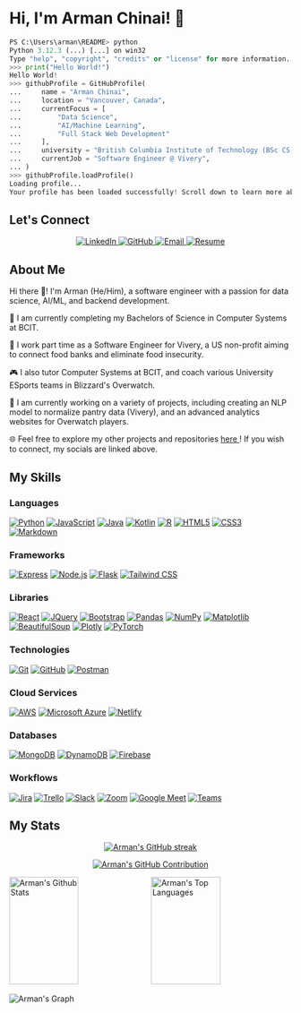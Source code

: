 <!--
**ChinaiArman/ChinaiArman** is a ✨ _special_ ✨ repository because its `README.md` (this file) appears on your GitHub profile.

Here are some ideas to get you started:

- 🔭 I’m currently working on ...
- 🌱 I’m currently learning ...
- 👯 I’m looking to collaborate on ...
- 🤔 I’m looking for help with ...
- 💬 Ask me about ...
- 📫 How to reach me: ...
- 😄 Pronouns: ...
- ⚡ Fun fact: ...
-->

<!-- TEMPLATE -->
<!-- Intro  -->
<!-- <h3 align="left">
    <samp>
        PS C:\Users\arman\README > python
        <br>
        Python 3.12.3 (...) [...] on win32
        <br>
        Type "help", "copyright", "credits" or "license" for more information.
        <br>
        &gt;&gt;&gt;
        <span style="color: #90ee90">print</span>(<span style="color: #FFB6C1">"Hello World!"</span>)
        <br>
        Hello World!
        <br>
        &gt;&gt;&gt;
        githubProfile = <span style="color: #ADD8E6">GitHubProfile</span>(
        <br>
        ...    <span style="color: #FFA500">name</span> = (<span style="color: #FFB6C1">"Arman Chinai"</span>)
        <br>
        ...   <span style="color: #FFA500">location</span> = (<span style="color: #FFB6C1">"Vancouver, Canada"</span>)
        <br>
        ... )
        <br>
        Loading profile...
        <br>
        Your profile has been loaded successfully! Scroll down to learn more about me.
    </samp>
</h3> -->
# Hi, I'm Arman Chinai! 👋

```python
PS C:\Users\arman\README> python
Python 3.12.3 (...) [...] on win32
Type "help", "copyright", "credits" or "license" for more information.
>>> print("Hello World!")
Hello World!
>>> githubProfile = GitHubProfile(
...     name = "Arman Chinai",
...     location = "Vancouver, Canada",
...     currentFocus = [
...         "Data Science",
...         "AI/Machine Learning",
...         "Full Stack Web Development"
...     ],
...     university = "British Columbia Institute of Technology (BSc CS)",
...     currentJob = "Software Engineer @ Vivery",
... )
>>> githubProfile.loadProfile()
Loading profile...
Your profile has been loaded successfully! Scroll down to learn more about me.
```

<!-- SOCIALS -->
## Let's Connect
<!-- Align Center -->
<p align="center">
    <!-- LinkedIn -->
    <a href="https://www.linkedin.com/in/armanchinai/">
        <img src="https://img.shields.io/badge/LinkedIn-0077B5?style=for-the-badge&logo=linkedin&logoColor=white" alt="LinkedIn">
    </a>
    <!-- GitHub -->
    <a href="https://www.github.com/ChinaiArman">
        <img src="https://img.shields.io/badge/GitHub-181717?style=for-the-badge&logo=github&logoColor=white" alt="GitHub">
    </a>
    <!-- Email -->
    <a href="mailto:chinaiarman@gmail.com">
        <img src="https://img.shields.io/badge/Email-D14836?style=for-the-badge&logo=gmail&logoColor=white" alt="Email">
    </a>
    <!-- Resume -->
    <a href="" target="_blank">
        <img src="https://img.shields.io/badge/Resume-4285F4?style=for-the-badge&logo=google-drive&logoColor=white" alt="Resume">
    </a>
</p>

<!-- ABOUT ME -->
## About Me

Hi there 👋! I'm Arman (He/Him), a software engineer with a passion for data science, AI/ML, and backend development.

📖 I am currently completing my Bachelors of Science in Computer Systems at BCIT.

🌱 I work part time as a Software Engineer for Vivery, a US non-profit aiming to connect food banks and eliminate food insecurity.

🎮 I also tutor Computer Systems at BCIT, and coach various University ESports teams in Blizzard's Overwatch.

🔭 I am currently working on a variety of projects, including creating an NLP model to normalize pantry data (Vivery), and an advanced analytics websites for Overwatch players.

🌐 Feel free to explore my other projects and repositories <a href="https://github.com/ChinaiArman?tab=repositories&q=&type=&language=&sort=stargazers"> here </a>! If you wish to connect, my socials are linked above.

<!-- SKILLS -->
## My Skills

### Languages

[![Python](https://img.shields.io/badge/-Python-3776AB?style=for-the-badge&logo=python&logoColor=white)](https://www.python.org/)
[![JavaScript](https://img.shields.io/badge/-JavaScript-F7DF1E?style=for-the-badge&logo=javascript&logoColor=black)](https://www.javascript.com/)
[![Java](https://img.shields.io/badge/java-%23ED8B00.svg?style=for-the-badge&logo=openjdk&logoColor=white)](<https://www.java.com/>)
[![Kotlin](https://img.shields.io/badge/-Kotlin-0095D5?style=for-the-badge&logo=kotlin&logoColor=white)](https://kotlinlang.org/)
[![R](https://img.shields.io/badge/-R-276DC3?style=for-the-badge&logo=r&logoColor=white)](https://www.r-project.org/)
[![HTML5](https://img.shields.io/badge/-HTML5-E34F26?style=for-the-badge&logo=html5&logoColor=white)](https://developer.mozilla.org/en-US/docs/Web/Guide/HTML/HTML5)
[![CSS3](https://img.shields.io/badge/-CSS3-1572B6?style=for-the-badge&logo=css3&logoColor=white)](https://developer.mozilla.org/en-US/docs/Web/CSS)
[![Markdown](https://img.shields.io/badge/-Markdown-000000?style=for-the-badge&logo=markdown&logoColor=white)](https://www.markdownguide.org/)

### Frameworks

[![Express](https://img.shields.io/badge/express.js-%23404d59.svg?style=for-the-badge&logo=express&logoColor=%2361DAFB)](https://expressjs.com/)
[![Node.js](https://img.shields.io/badge/-Node.js-339933?style=for-the-badge&logo=node.js&logoColor=white)](https://nodejs.org/)
[![Flask](https://img.shields.io/badge/-Flask-000000?style=for-the-badge&logo=flask&logoColor=white)](https://flask.palletsprojects.com/)
[![Tailwind CSS](https://img.shields.io/badge/-Tailwind_CSS-38B2AC?style=for-the-badge&logo=tailwind-css&logoColor=white)](https://tailwindcss.com/)

### Libraries

[![React](https://img.shields.io/badge/-React-61DAFB?style=for-the-badge&logo=react&logoColor=white)](https://reactjs.org/)
[![JQuery](https://img.shields.io/badge/-JQuery-0769AD?style=for-the-badge&logo=jquery&logoColor=white)](https://jquery.com/)
[![Bootstrap](https://img.shields.io/badge/-Bootstrap-7952B3?style=for-the-badge&logo=bootstrap&logoColor=white)](https://getbootstrap.com/)
[![Pandas](https://img.shields.io/badge/-Pandas-150458?style=for-the-badge&logo=pandas&logoColor=white)](https://pandas.pydata.org/)
[![NumPy](https://img.shields.io/badge/-NumPy-013243?style=for-the-badge&logo=numpy&logoColor=white)](https://numpy.org/)
[![Matplotlib](https://img.shields.io/badge/-Matplotlib-11557C?style=for-the-badge&logo=matplotlib&logoColor=white)](https://matplotlib.org/)
[![BeautifulSoup](https://img.shields.io/badge/-BeautifulSoup-311C87?style=for-the-badge&logo=beautifulsoup&logoColor=white)](https://www.crummy.com/software/BeautifulSoup/bs4/doc/)
[![Plotly](https://img.shields.io/badge/-Plotly-3F4F75?style=for-the-badge&logo=plotly&logoColor=white)](https://plotly.com/)
[![PyTorch](https://img.shields.io/badge/-PyTorch-EE4C2C?style=for-the-badge&logo=pytorch&logoColor=white)](https://pytorch.org/)

### Technologies

[![Git](https://img.shields.io/badge/-Git-F05032?style=for-the-badge&logo=git&logoColor=white)](https://git-scm.com/)
[![GitHub](https://img.shields.io/badge/-GitHub-181717?style=for-the-badge&logo=github&logoColor=white)](https://github.com/)
[![Postman](https://img.shields.io/badge/-Postman-FF6C37?style=for-the-badge&logo=postman&logoColor=white)](https://www.postman.com/)

### Cloud Services

[![AWS](https://img.shields.io/badge/-AWS-232F3E?style=for-the-badge&logo=amazon-aws&logoColor=white)](https://aws.amazon.com/)
[![Microsoft Azure](https://img.shields.io/badge/-Microsoft_Azure-0089D6?style=for-the-badge&logo=microsoft-azure&logoColor=white)](https://azure.microsoft.com/)
[![Netlify](https://img.shields.io/badge/-Netlify-00C7B7?style=for-the-badge&logo=netlify&logoColor=white)](https://www.netlify.com/)

### Databases

[![MongoDB](https://img.shields.io/badge/-MongoDB-47A248?style=for-the-badge&logo=mongodb&logoColor=white)](https://www.mongodb.com/)
[![DynamoDB](https://img.shields.io/badge/-DynamoDB-4053D6?style=for-the-badge&logo=amazon-dynamodb&logoColor=white)](https://aws.amazon.com/dynamodb/)
[![Firebase](https://img.shields.io/badge/-Firebase-FFCA28?style=for-the-badge&logo=firebase&logoColor=white)](https://firebase.google.com/)

### Workflows

[![Jira](https://img.shields.io/badge/-Jira-0052CC?style=for-the-badge&logo=jira&logoColor=white)](https://www.atlassian.com/software/jira)
[![Trello](https://img.shields.io/badge/-Trello-0079BF?style=for-the-badge&logo=trello&logoColor=white)](https://trello.com/)
[![Slack](https://img.shields.io/badge/-Slack-4A154B?style=for-the-badge&logo=slack&logoColor=white)](https://slack.com/)
[![Zoom](https://img.shields.io/badge/-Zoom-2D8CFF?style=for-the-badge&logo=zoom&logoColor=white)](https://zoom.us/)
[![Google Meet](https://img.shields.io/badge/-Google_Meet-32A350?style=for-the-badge&logo=google-meet&logoColor=white)](https://meet.google.com/)
[![Teams](https://img.shields.io/badge/-Teams-6264A7?style=for-the-badge&logo=microsoft-teams&logoColor=white)](https://www.microsoft.com/en-ca/microsoft-365/microsoft-teams/group-chat-software)

<!-- MY STATS -->
## My Stats

<p align="center">
  <a href="https://github.com/ChinaiArman">
    <img src="https://github-readme-streak-stats.herokuapp.com/?user=ChinaiArman&theme=radical&border=7F3FBF&background=0D1117" alt="Arman's GitHub streak"/>
  </a>
</p>

<p align="center">
  <a href="https://github.com/ChinaiArman">
    <img src="https://github-profile-summary-cards.vercel.app/api/cards/profile-details?username=ChinaiArman&theme=radical" alt="Arman's GitHub Contribution"/>
  </a>
</p>

<a>
    <a href="https://github.com/ChinaiArman"><img alt="Arman's Github Stats" src="https://denvercoder1-github-readme-stats.vercel.app/api?username=ChinaiArman&show_icons=true&count_private=true&theme=react&border_color=7F3FBF&bg_color=0D1117&title_color=F85D7F&icon_color=F8D866" height="192px" width="49.5%"/></a>
  <a href="https://github.com/ChinaiArman"><img alt="Arman's Top Languages" src="https://denvercoder1-github-readme-stats.vercel.app/api/top-langs/?username=ChinaiArman&langs_count=8&layout=compact&theme=react&border_color=7F3FBF&bg_color=0D1117&title_color=F85D7F&icon_color=F8D866" height="192px" width="49.5%"/></a>
  <br/>
</a>

![Arman's Graph](https://github-readme-activity-graph.vercel.app/graph?username=ChinaiArman&custom_title=Arman's%20GitHub%20Activity%20Graph&bg_color=0D1117&color=7F3FBF&line=7F3FBF&point=7F3FBF&area_color=FFFFFF&title_color=FFFFFF&area=true)
